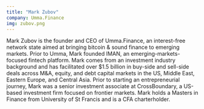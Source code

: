 ```yaml
---
title: "Mark Zubov"
company: Umma.Finance
img: zubov.png
---
```


Mark Zubov is the founder and CEO of Umma.Finance, an interest-free network state aimed at bringing bitcoin & sound finance to emerging markets. Prior to Umma, Mark founded IMAN, an emerging-markets-focused fintech platform. Mark comes from an investment industry background and has facilitated over $1.5 billion in buy-side and sell-side deals across M&A, equity, and debt capital markets in the US, Middle East, Eastern Europe, and Central Asia. Prior to starting an entrepreneurial journey, Mark was a senior investment associate at CrossBoundary, a US-based investment firm focused on frontier markets. Mark holds a Masters in Finance from University of St Francis and is a CFA charterholder.